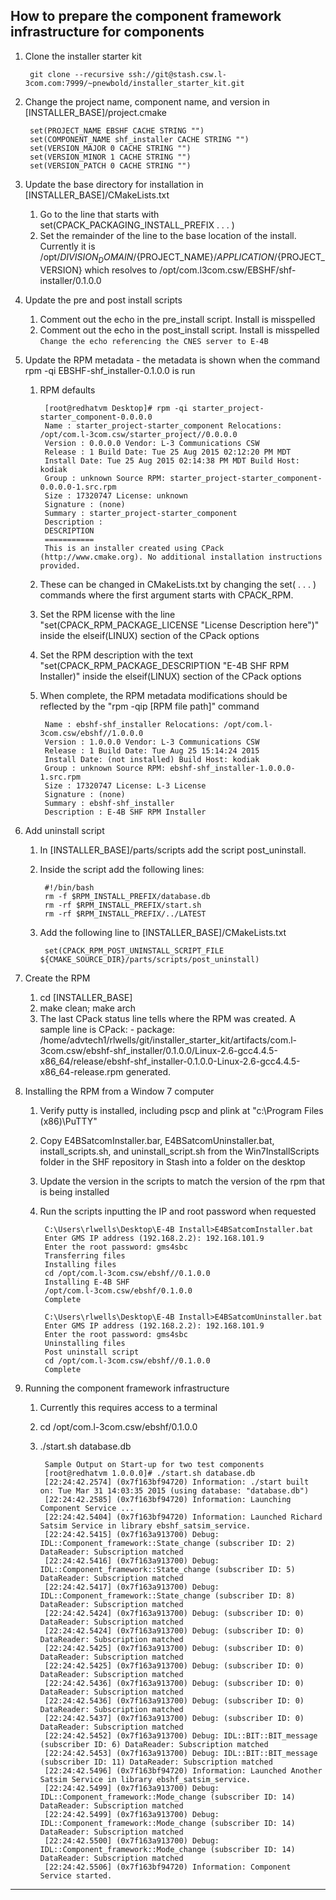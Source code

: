 ## How to prepare the component framework infrastructure for components 
1. Clone the installer starter kit

	 	git clone --recursive ssh://git@stash.csw.l-3com.com:7999/~pnewbold/installer_starter_kit.git

2. Change the project name, component name, and version in [INSTALLER\_BASE]/project.cmake

	 	set(PROJECT_NAME EBSHF CACHE STRING "")
	 	set(COMPONENT_NAME shf_installer CACHE STRING "")
	 	set(VERSION_MAJOR 0 CACHE STRING "")	
	 	set(VERSION_MINOR 1 CACHE STRING "")	
	 	set(VERSION_PATCH 0 CACHE STRING "")
3. Update the base directory for installation in [INSTALLER_BASE]/CMakeLists.txt 
	1. Go to the line that starts with set(CPACK_PACKAGING_INSTALL_PREFIX . . . )
	2. Set the remainder of the line to the base location of the install. Currently it is /opt/${DIVISION_DOMAIN}/${PROJECT_NAME}/${APPLICATION}/${PROJECT_VERSION} which resolves to /opt/com.l3com.csw/EBSHF/shf-installer/0.1.0.0
4. Update the pre and post install scripts 
	1. Comment out the echo in the pre_install script. Install is misspelled
	1. Comment out the echo in the post_install script. Install is misspelled
	`Change the echo referencing the CNES server to E-4B` 
5. Update the RPM metadata - the metadata is shown when the command rpm -qi EBSHF-shf_installer-0.1.0.0 is run 
	1. RPM defaults

		 	[root@redhatvm Desktop]# rpm -qi starter_project-starter_component-0.0.0.0
		 	Name : starter_project-starter_component Relocations: /opt/com.l-3com.csw/starter_project//0.0.0.0
		 	Version : 0.0.0.0 Vendor: L-3 Communications CSW
		 	Release : 1 Build Date: Tue 25 Aug 2015 02:12:20 PM MDT
		 	Install Date: Tue 25 Aug 2015 02:14:38 PM MDT Build Host: kodiak
		 	Group : unknown Source RPM: starter_project-starter_component-0.0.0.0-1.src.rpm
		 	Size : 17320747 License: unknown
		 	Signature : (none)
		 	Summary : starter_project-starter_component
		 	Description :
		 	DESCRIPTION
		 	===========
		 	This is an installer created using CPack (http://www.cmake.org). No additional installation instructions provided.
	1. These can be changed in CMakeLists.txt by changing the set( . . . ) commands where the first argument starts with CPACK_RPM.
	1. Set the RPM license with the line "set(CPACK_RPM_PACKAGE_LICENSE "License Description here")" inside the elseif(LINUX) section of the CPack options
	1. Set the RPM description with the text "set(CPACK_RPM_PACKAGE_DESCRIPTION "E-4B SHF RPM Installer)" inside the elseif(LINUX) section of the CPack options
	1. When complete, the RPM metadata modifications should be reflected by the "rpm -qip [RPM file path]" command

		 	Name : ebshf-shf_installer Relocations: /opt/com.l-3com.csw/ebshf//1.0.0.0
		 	Version : 1.0.0.0 Vendor: L-3 Communications CSW
		 	Release : 1 Build Date: Tue Aug 25 15:14:24 2015
		 	Install Date: (not installed) Build Host: kodiak
		 	Group : unknown Source RPM: ebshf-shf_installer-1.0.0.0-1.src.rpm
		 	Size : 17320747 License: L-3 License
		 	Signature : (none)
		 	Summary : ebshf-shf_installer
		 	Description : E-4B SHF RPM Installer
1. Add uninstall script
	1. In [INSTALLER_BASE]/parts/scripts add the script post_uninstall.
	1. Inside the script add the following lines:

		 	#!/bin/bash
		 	rm -f $RPM_INSTALL_PREFIX/database.db
		 	rm -rf $RPM_INSTALL_PREFIX/start.sh
		 	rm -rf $RPM_INSTALL_PREFIX/../LATEST
	1. Add the following line to [INSTALLER_BASE]/CMakeLists.txt

		 	set(CPACK_RPM_POST_UNINSTALL_SCRIPT_FILE ${CMAKE_SOURCE_DIR}/parts/scripts/post_uninstall) 
1. Create the RPM 
	1. cd [INSTALLER_BASE] 
	1. make clean; make arch
	1. The last CPack status line tells where the RPM was created. A sample line is CPack: - package: /home/advtech1/rlwells/git/installer_starter_kit/artifacts/com.l-3com.csw/ebshf-shf_installer/0.1.0.0/Linux-2.6-gcc4.4.5-x86_64/release/ebshf-shf_installer-0.1.0.0-Linux-2.6-gcc4.4.5-x86_64-release.rpm generated.
1. Installing the RPM from a Window 7 computer 
	1. Verify putty is installed, including pscp and plink at "c:\Program Files (x86)\PuTTY\"
	1. Copy E4BSatcomInstaller.bar, E4BSatcomUninstaller.bat, install_scripts.sh, and uninstall_script.sh from the Win7InstallScripts folder in the SHF repository in Stash into a folder on the desktop
	1. Update the version in the scripts to match the version of the rpm that is being installed
	1. Run the scripts inputting the IP and root password when requested

		 	C:\Users\rlwells\Desktop\E-4B Install>E4BSatcomInstaller.bat
		 	Enter GMS IP address (192.168.2.2): 192.168.101.9
		 	Enter the root password: gms4sbc
		 	Transferring files
		 	Installing files
		 	cd /opt/com.l-3com.csw/ebshf//0.1.0.0
		 	Installing E-4B SHF
		 	/opt/com.l-3com.csw/ebshf/0.1.0.0
		 	Complete

		 	C:\Users\rlwells\Desktop\E-4B Install>E4BSatcomUninstaller.bat
		 	Enter GMS IP address (192.168.2.2): 192.168.101.9
		 	Enter the root password: gms4sbc
		 	Uninstalling files
		 	Post uninstall script
		 	cd /opt/com.l-3com.csw/ebshf//0.1.0.0
		 	Complete

 
1. Running the component framework infrastructure 
	1. Currently this requires access to a terminal
	1. cd /opt/com.l-3com.csw/ebshf/0.1.0.0
	1. ./start.sh database.db

		 	Sample Output on Start-up for two test components 
		 	[root@redhatvm 1.0.0.0]# ./start.sh database.db
		 	[22:24:42.2574] (0x7f163bf94720) Information: ./start built on: Tue Mar 31 14:03:35 2015 (using database: "database.db")
		 	[22:24:42.2585] (0x7f163bf94720) Information: Launching Component Service ...
		 	[22:24:42.5404] (0x7f163bf94720) Information: Launched Richard Satsim Service in library ebshf_satsim_service.
		 	[22:24:42.5415] (0x7f163a913700) Debug: IDL::Component_framework::State_change (subscriber ID: 2) DataReader: Subscription matched
		 	[22:24:42.5416] (0x7f163a913700) Debug: IDL::Component_framework::State_change (subscriber ID: 5) DataReader: Subscription matched
		 	[22:24:42.5417] (0x7f163a913700) Debug: IDL::Component_framework::State_change (subscriber ID: 8) DataReader: Subscription matched
		 	[22:24:42.5424] (0x7f163a913700) Debug: (subscriber ID: 0) DataReader: Subscription matched
		 	[22:24:42.5424] (0x7f163a913700) Debug: (subscriber ID: 0) DataReader: Subscription matched
			[22:24:42.5425] (0x7f163a913700) Debug: (subscriber ID: 0) DataReader: Subscription matched
			[22:24:42.5425] (0x7f163a913700) Debug: (subscriber ID: 0) DataReader: Subscription matched
			[22:24:42.5436] (0x7f163a913700) Debug: (subscriber ID: 0) DataReader: Subscription matched
			[22:24:42.5436] (0x7f163a913700) Debug: (subscriber ID: 0) DataReader: Subscription matched
			[22:24:42.5437] (0x7f163a913700) Debug: (subscriber ID: 0) DataReader: Subscription matched
			[22:24:42.5452] (0x7f163a913700) Debug: IDL::BIT::BIT_message (subscriber ID: 6) DataReader: Subscription matched
			[22:24:42.5453] (0x7f163a913700) Debug: IDL::BIT::BIT_message (subscriber ID: 11) DataReader: Subscription matched
			[22:24:42.5496] (0x7f163bf94720) Information: Launched Another Satsim Service in library ebshf_satsim_service.
			[22:24:42.5499] (0x7f163a913700) Debug: IDL::Component_framework::Mode_change (subscriber ID: 14) DataReader: Subscription matched
			[22:24:42.5499] (0x7f163a913700) Debug: IDL::Component_framework::Mode_change (subscriber ID: 14) DataReader: Subscription matched
			[22:24:42.5500] (0x7f163a913700) Debug: IDL::Component_framework::Mode_change (subscriber ID: 14) DataReader: Subscription matched
			[22:24:42.5506] (0x7f163bf94720) Information: Component Service started.

---

